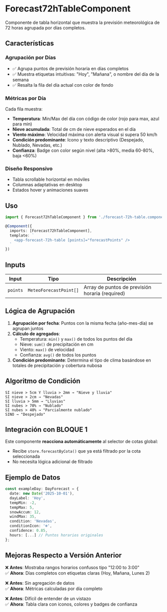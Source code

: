 # Forecast72hTableComponent

Componente de tabla horizontal que muestra la previsión meteorológica de 72 horas agrupada por días completos.

## Características

### Agrupación por Días

- ✅ Agrupa puntos de previsión horaria en días completos
- ✅ Muestra etiquetas intuitivas: "Hoy", "Mañana", o nombre del día de la semana
- ✅ Resalta la fila del día actual con color de fondo

### Métricas por Día

Cada fila muestra:

- **Temperatura**: Min/Max del día con código de color (rojo para max, azul para min)
- **Nieve acumulada**: Total de cm de nieve esperados en el día
- **Viento máximo**: Velocidad máxima con alerta visual si supera 50 km/h
- **Condición predominante**: Icono y texto descriptivo (Despejado, Nublado, Nevadas, etc.)
- **Confianza**: Badge con color según nivel (alta >80%, media 60-80%, baja <60%)

### Diseño Responsivo

- Tabla scrollable horizontal en móviles
- Columnas adaptativas en desktop
- Estados hover y animaciones suaves

## Uso

```typescript
import { Forecast72hTableComponent } from './forecast-72h-table.component';

@Component({
  imports: [Forecast72hTableComponent],
  template: `
    <app-forecast-72h-table [points]="forecastPoints" />
  `
})
```

## Inputs

| Input    | Tipo                   | Descripción                                     |
| -------- | ---------------------- | ----------------------------------------------- |
| `points` | `MeteoForecastPoint[]` | Array de puntos de previsión horaria (required) |

## Lógica de Agrupación

1. **Agrupación por fecha**: Puntos con la misma fecha (año-mes-día) se agrupan juntos
2. **Cálculo de agregados**:
   - Temperatura: `min()` y `max()` de todos los puntos del día
   - Nieve: `sum()` de precipitación en cm
   - Viento: `max()` de velocidad
   - Confianza: `avg()` de todos los puntos
3. **Condición predominante**: Determina el tipo de clima basándose en totales de precipitación y cobertura nubosa

## Algoritmo de Condición

```
SI nieve > 5cm Y lluvia > 2mm → "Nieve y lluvia"
SI nieve > 2cm → "Nevadas"
SI lluvia > 5mm → "Lluvias"
SI nubes > 70% → "Nublado"
SI nubes > 40% → "Parcialmente nublado"
SINO → "Despejado"
```

## Integración con BLOQUE 1

Este componente **reacciona automáticamente** al selector de cotas global:

- Recibe `store.forecastByCota()` que ya está filtrado por la cota seleccionada
- No necesita lógica adicional de filtrado

## Ejemplo de Datos

```typescript
const exampleDay: DayForecast = {
  date: new Date('2025-10-01'),
  dayLabel: 'Hoy',
  tempMin: -2,
  tempMax: 5,
  snowAccum: 12,
  windMax: 35,
  condition: 'Nevadas',
  conditionIcon: '❄️',
  confidence: 0.85,
  hours: [...] // Puntos horarios originales
};
```

## Mejoras Respecto a Versión Anterior

❌ **Antes**: Mostraba rangos horarios confusos tipo "12:00 to 3:00"  
✅ **Ahora**: Días completos con etiquetas claras (Hoy, Mañana, Lunes 2)

❌ **Antes**: Sin agregación de datos  
✅ **Ahora**: Métricas calculadas por día completo

❌ **Antes**: Difícil de entender de un vistazo  
✅ **Ahora**: Tabla clara con iconos, colores y badges de confianza
